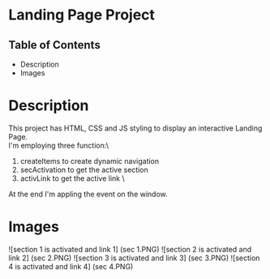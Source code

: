 # Landing Page Project

## Table of Contents

* Description
* Images

# Description
This project has HTML, CSS and JS styling to display an interactive Landing Page.\
I'm employing three function:\
1. createItems to create dynamic navigation
2. secActivation to get the active section
3. activLink to get the active link \

At the end I'm appling the event on the window. 

# Images
![section 1 is activated and link 1] (sec 1.PNG) 
![section 2 is activated and link 2] (sec 2.PNG) 
![section 3 is activated and link 3] (sec 3.PNG) 
![section 4 is activated and link 4] (sec 4.PNG) 


